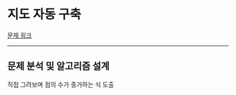 # 지도 자동 구축

[문제 링크](https://softeer.ai/practice/6280)

---

## 문제 분석 및 알고리즘 설계

직접 그려보며 점의 수가 증가하는 식 도출
